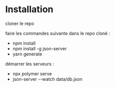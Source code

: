 # Installation

cloner le repo

faire les commandes suivante dans le repo cloné : 

- npm install
- npm install -g json-server
- yarn generate

démarrer les serveurs :

- npx polymer serve
- json-server --watch data/db.json
